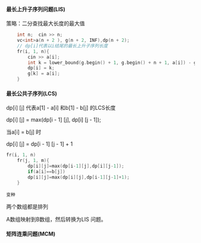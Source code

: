 #### 最长上升子序列问题(LIS)

策略：二分查找最大长度的最大值

```c++
    int n;  cin >> n;
    vc<int>a(n + 2 ), g(n + 2, INF),dp(n + 2);
    // dp[i]代表以i结尾的最长上升子序列长度
    fr(i, 1, n){
        cin >> a[i];
        int k = lower_bound(g.begin() + 1, g.begin() + n + 1, a[i]) - g.begin();
        dp[i] = k;
        g[k] = a[i];
    }
```

#### 最长公共子序列(LCS)

dp[i] [j] 代表a[1] - a[i] 和b[1] - b[j] 的LCS长度

dp[i] [j] = max(dp[i - 1] [j], dp[i] [j - 1]);

当a[i] = b[j] 时

dp[i] [j] = dp[i - 1] [j - 1] + 1

```c++
fr(i, 1, n)
	fr(j, 1, m){
		dp[i][j]=max(dp[i-1][j],dp[i][j-1]);
     	if(a[i]==b[j])
     	dp[i][j]=max(dp[i][j],dp[i-1][j-1]+1);
	}
```

``变种``

两个数组都是排列

A数组映射到B数组，然后转换为LIS  问题。

#### 矩阵连乘问题(MCM)

